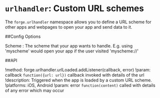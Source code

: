 ``urlhandler``: Custom URL schemes
==================================

The ``forge.urlhandler`` namespace allows you to define a URL scheme for other apps and webpages to open your app and send data to it.

##Config Options

Scheme
:	The scheme that your app wants to handle. E.g. using 'myscheme' would open your app if the user visited 'myscheme://'

##API

!method: forge.urlhandler.urlLoaded.addListener(callback, error)
!param: callback `function({url: url})` callback invoked with details of the url
!description: Triggered when the app is loaded by a custom URL scheme.
!platforms: iOS, Android
!param: error `function(content)` called with details of any error which may occur
